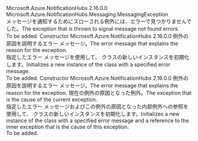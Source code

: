 <Type Name="MessageNotFoundException" FullName="Microsoft.Azure.NotificationHubs.Messaging.MessageNotFoundException">
  <TypeSignature Language="C#" Value="public sealed class MessageNotFoundException : Microsoft.Azure.NotificationHubs.Messaging.MessagingException" />
  <TypeSignature Language="ILAsm" Value=".class public auto ansi serializable sealed beforefieldinit MessageNotFoundException extends Microsoft.Azure.NotificationHubs.Messaging.MessagingException" />
  <TypeSignature Language="DocId" Value="T:Microsoft.Azure.NotificationHubs.Messaging.MessageNotFoundException" />
  <TypeSignature Language="VB.NET" Value="Public NotInheritable Class MessageNotFoundException&#xA;Inherits MessagingException" />
  <TypeSignature Language="F#" Value="type MessageNotFoundException = class&#xA;    inherit MessagingException" />
  <AssemblyInfo>
    <AssemblyName>Microsoft.Azure.NotificationHubs</AssemblyName>
    <AssemblyVersion>2.16.0.0</AssemblyVersion>
  </AssemblyInfo>
  <Base>
    <BaseTypeName>Microsoft.Azure.NotificationHubs.Messaging.MessagingException</BaseTypeName>
  </Base>
  <Interfaces />
  <Docs>
    <summary><span data-ttu-id="eb9a9-101">メッセージを通知するためにスローされる例外には、エラーで見つかりませんでした。</span><span class="sxs-lookup"><span data-stu-id="eb9a9-101">The exception that is thrown to signal message not found errors.</span></span></summary>
    <remarks>To be added.</remarks>
  </Docs>
  <Members>
    <Member MemberName=".ctor">
      <MemberSignature Language="C#" Value="public MessageNotFoundException (string message);" />
      <MemberSignature Language="ILAsm" Value=".method public hidebysig specialname rtspecialname instance void .ctor(string message) cil managed" />
      <MemberSignature Language="DocId" Value="M:Microsoft.Azure.NotificationHubs.Messaging.MessageNotFoundException.#ctor(System.String)" />
      <MemberSignature Language="VB.NET" Value="Public Sub New (message As String)" />
      <MemberSignature Language="F#" Value="new Microsoft.Azure.NotificationHubs.Messaging.MessageNotFoundException : string -&gt; Microsoft.Azure.NotificationHubs.Messaging.MessageNotFoundException" Usage="new Microsoft.Azure.NotificationHubs.Messaging.MessageNotFoundException message" />
      <MemberType>Constructor</MemberType>
      <AssemblyInfo>
        <AssemblyName>Microsoft.Azure.NotificationHubs</AssemblyName>
        <AssemblyVersion>2.16.0.0</AssemblyVersion>
      </AssemblyInfo>
      <Parameters>
        <Parameter Name="message" Type="System.String" />
      </Parameters>
      <Docs>
        <param name="message"><span data-ttu-id="eb9a9-102">例外の原因を説明するエラー メッセージ。</span><span class="sxs-lookup"><span data-stu-id="eb9a9-102">The error message that explains the reason for the exception.</span></span></param>
        <summary><span data-ttu-id="eb9a9-103">指定したエラー メッセージを使用して、<see cref="T:Microsoft.Azure.NotificationHubs.Messaging.MessageNotFoundException" /> クラスの新しいインスタンスを初期化します。</span><span class="sxs-lookup"><span data-stu-id="eb9a9-103">Initializes a new instance of the <see cref="T:Microsoft.Azure.NotificationHubs.Messaging.MessageNotFoundException" /> class with a specified error message.</span></span></summary>
        <remarks>To be added.</remarks>
      </Docs>
    </Member>
    <Member MemberName=".ctor">
      <MemberSignature Language="C#" Value="public MessageNotFoundException (string message, Exception innerException);" />
      <MemberSignature Language="ILAsm" Value=".method public hidebysig specialname rtspecialname instance void .ctor(string message, class System.Exception innerException) cil managed" />
      <MemberSignature Language="DocId" Value="M:Microsoft.Azure.NotificationHubs.Messaging.MessageNotFoundException.#ctor(System.String,System.Exception)" />
      <MemberSignature Language="VB.NET" Value="Public Sub New (message As String, innerException As Exception)" />
      <MemberSignature Language="F#" Value="new Microsoft.Azure.NotificationHubs.Messaging.MessageNotFoundException : string * Exception -&gt; Microsoft.Azure.NotificationHubs.Messaging.MessageNotFoundException" Usage="new Microsoft.Azure.NotificationHubs.Messaging.MessageNotFoundException (message, innerException)" />
      <MemberType>Constructor</MemberType>
      <AssemblyInfo>
        <AssemblyName>Microsoft.Azure.NotificationHubs</AssemblyName>
        <AssemblyVersion>2.16.0.0</AssemblyVersion>
      </AssemblyInfo>
      <Parameters>
        <Parameter Name="message" Type="System.String" />
        <Parameter Name="innerException" Type="System.Exception" />
      </Parameters>
      <Docs>
        <param name="message"><span data-ttu-id="eb9a9-104">例外の原因を説明するエラー メッセージ。</span><span class="sxs-lookup"><span data-stu-id="eb9a9-104">The error message that explains the reason for the exception.</span></span></param>
        <param name="innerException"><span data-ttu-id="eb9a9-105">現在の例外の原因となった例外。</span><span class="sxs-lookup"><span data-stu-id="eb9a9-105">The exception that is the cause of the current exception.</span></span></param>
        <summary><span data-ttu-id="eb9a9-106">指定したエラー メッセージおよびこの例外の原因となった内部例外への参照を使用して、<see cref="T:Microsoft.Azure.NotificationHubs.Messaging.MessageNotFoundException" /> クラスの新しいインスタンスを初期化します。</span><span class="sxs-lookup"><span data-stu-id="eb9a9-106">Initializes a new instance of the <see cref="T:Microsoft.Azure.NotificationHubs.Messaging.MessageNotFoundException" /> class with a specified error message and a reference to the inner exception that is the cause of this exception.</span></span></summary>
        <remarks>To be added.</remarks>
      </Docs>
    </Member>
  </Members>
</Type>